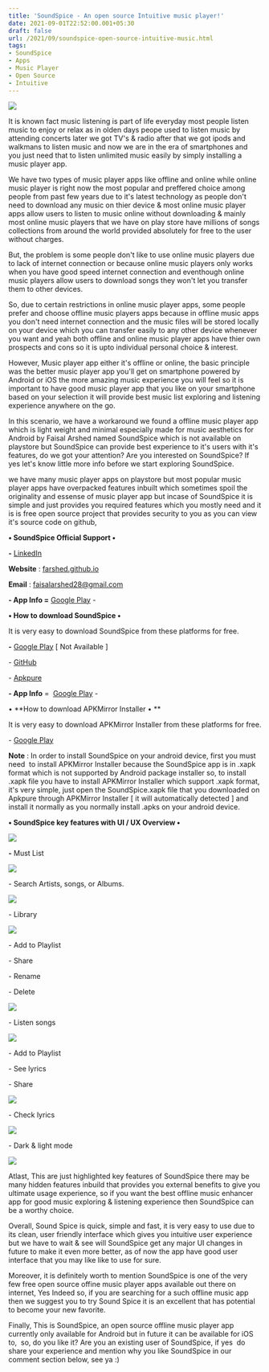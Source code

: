 ```yaml
---
title: 'SoundSpice - An open source Intuitive music player!'
date: 2021-09-01T22:52:00.001+05:30
draft: false
url: /2021/09/soundspice-open-source-intuitive-music.html
tags: 
- SoundSpice
- Apps
- Music Player
- Open Source
- Intuitive
---
```


 [![](https://lh3.googleusercontent.com/-axvH4KO0LDU/YS-277RyyAI/AAAAAAAAGiY/on7-qainBDMflcdLEMyHez4wwxIqLfkaQCLcBGAsYHQ/s1600/1630516970364704-0.png)](https://lh3.googleusercontent.com/-axvH4KO0LDU/YS-277RyyAI/AAAAAAAAGiY/on7-qainBDMflcdLEMyHez4wwxIqLfkaQCLcBGAsYHQ/s1600/1630516970364704-0.png) 

  

It is known fact music listening is part of life everyday most people listen music to enjoy or relax as in olden days peope used to listen music by attending concerts later we got TV's & radio after that we got ipods and walkmans to listen music and now we are in the era of smartphones and you just need that to listen unlimited music easily by simply installing a music player app.

  

We have two types of music player apps like offline and online while online music player is right now the most popular and preffered choice among people from past few years due to it's latest technology as people don't need to download any music on thier device & most online music player apps allow users to listen to music online without downloading & mainly most online music players that we have on play store have millions of songs collections from around the world provided absolutely for free to the user without charges.

  

But, the problem is some people don't like to use online music players due to lack of internet connection or because online music players only works when you have good speed internet connection and eventhough online music players allow users to download songs they won't let you transfer them to other devices.

  

So, due to certain restrictions in online music player apps, some people prefer and choose offline music players apps because in offline music apps you don't need internet connection and the music files will be stored locally on your device which you can transfer easily to any other device whenever you want and yeah both offline and online music player apps have thier own prospects and cons so it is upto individual personal choice & interest.

  

However, Music player app either it's offline or online, the basic principle was the better music player app you'll get on smartphone powered by Android or iOS the more amazing music experience you will feel so it is important to have good music player app that you like on your smartphone based on your selection it will provide best music list exploring and listening experience anywhere on the go.

  

In this scenario, we have a workaround we found a offline music player app which is light weight and minimal especially made for music aesthetics for Android by Faisal Arshed named SoundSpice which is not available on playstore but SoundSpice can provide best experience to it's users with it's features, do we got your attention? Are you interested on SoundSpice? If yes let's know little more info before we start exploring SoundSpice.

  

we have many music player apps on playstore but most popular music player apps have overpacked features inbuilt which sometimes spoil the originality and essense of music player app but incase of SoundSpice it is simple and just provides you required features which you mostly need and it is is free open source project that provides security to you as you can view it's source code on github, 

  

**• SoundSpice Official Support •**

**\-** [LinkedIn](https://www.linkedin.com/in/faisalarshed/)

**Website** : [farshed.github.io](http://farshed.github.io)

**Email** : [faisalarshed28@gmail.com](mailto:faisalarshed28@gmail.com)

  

**\- App Info =** [Google Play](https://play.google.com/store/apps/details?id=com.vynilla) -

**• How to download SoundSpice •**

It is very easy to download SoundSpice from these platforms for free.

**\-** [Google Play](https://play.google.com/store/apps/details?id=com.vynilla) \[ Not Available \]

\- [GitHub](https://github.com/farshed/SoundSpice-mobile)

\- [Apkpure](https://apkpure.com/soundspice-music-player/com.vynilla)

  

**\- App Info** =  [Google Play](https://play.google.com/store/apps/details?id=com.apkmirror.helper.prod&hl=en&gl=US&referrer=utm_source=google&utm_medium=organic&utm_term=apkmirror%20installer&pcampaignid=APPU_1_LrAvYZSNI8W9lwSkn47gBw) - 

  

• **How to download APKMirror Installer • **

  

It is very easy to download APKMirror Installer from these platforms for free.

  

\- [Google Play](https://play.google.com/store/apps/details?id=com.apkmirror.helper.prod&hl=en&gl=US&referrer=utm_source=google&utm_medium=organic&utm_term=apkmirror%20installer&pcampaignid=APPU_1_LrAvYZSNI8W9lwSkn47gBw)

  

**Note** : In order to install SoundSpice on your android device, first you must need  to install APKMirror Installer because the SoundSpice app is in .xapk format which is not supported by Android package installer so, to install .xapk file you have to install APKMirror Installer which support .xapk format, it's very simple, just open the SoundSpice.xapk file that you downloaded on Apkpure through APKMirror Installer \[ it will automatically detected \] and install it normally as you normally install .apks on your android device.

  

**• SoundSpice key features with UI / UX Overview •**

 **[![](https://lh3.googleusercontent.com/-seWgpTAHHMo/YS-26a0WFOI/AAAAAAAAGiU/HkAl4dQ8aagpwHXz2T8SViTWBnNIx_1sQCLcBGAsYHQ/s1600/1630516964940877-1.png)](https://lh3.googleusercontent.com/-seWgpTAHHMo/YS-26a0WFOI/AAAAAAAAGiU/HkAl4dQ8aagpwHXz2T8SViTWBnNIx_1sQCLcBGAsYHQ/s1600/1630516964940877-1.png)** 

**\-** Must List

  

 [![](https://lh3.googleusercontent.com/-zTx-KpmsMCg/YS-24-hEF_I/AAAAAAAAGiM/NsVReq9JE5o6LG-lGECh5x2F2R46hOJkgCLcBGAsYHQ/s1600/1630516954127474-2.png)](https://lh3.googleusercontent.com/-zTx-KpmsMCg/YS-24-hEF_I/AAAAAAAAGiM/NsVReq9JE5o6LG-lGECh5x2F2R46hOJkgCLcBGAsYHQ/s1600/1630516954127474-2.png) 

  

\- Search Artists, songs, or Albums.

  

 [![](https://lh3.googleusercontent.com/-9jt93UtB47w/YS-22e-OD6I/AAAAAAAAGiI/O-DTPBSUUjM_edUiKBUY8yeIpVYU00BEQCLcBGAsYHQ/s1600/1630516943736231-3.png)](https://lh3.googleusercontent.com/-9jt93UtB47w/YS-22e-OD6I/AAAAAAAAGiI/O-DTPBSUUjM_edUiKBUY8yeIpVYU00BEQCLcBGAsYHQ/s1600/1630516943736231-3.png) 

  

\- Library

  

 [![](https://lh3.googleusercontent.com/-Ybof4pbcgnU/YS-2zi3JNQI/AAAAAAAAGiE/fMcnku2d5Wgcv1_qemQ52-2-FIfGhT0bACLcBGAsYHQ/s1600/1630516936449421-4.png)](https://lh3.googleusercontent.com/-Ybof4pbcgnU/YS-2zi3JNQI/AAAAAAAAGiE/fMcnku2d5Wgcv1_qemQ52-2-FIfGhT0bACLcBGAsYHQ/s1600/1630516936449421-4.png) 

  

\- Add to Playlist

\- Share

\- Rename 

\- Delete

  

 [![](https://lh3.googleusercontent.com/-niffzHfmEvw/YS-2x6UX7CI/AAAAAAAAGiA/3VcOXQRMXQI6ew9MC89mIx_9DYwbicW1QCLcBGAsYHQ/s1600/1630516925599417-5.png)](https://lh3.googleusercontent.com/-niffzHfmEvw/YS-2x6UX7CI/AAAAAAAAGiA/3VcOXQRMXQI6ew9MC89mIx_9DYwbicW1QCLcBGAsYHQ/s1600/1630516925599417-5.png) 

  

\- Listen songs

  

 [![](https://lh3.googleusercontent.com/-V6IC-najUI0/YS-2vO8FZKI/AAAAAAAAGh8/i6A--WcSmhsqWqILt7t9PIDPUYZEXJ3uACLcBGAsYHQ/s1600/1630516917706115-6.png)](https://lh3.googleusercontent.com/-V6IC-najUI0/YS-2vO8FZKI/AAAAAAAAGh8/i6A--WcSmhsqWqILt7t9PIDPUYZEXJ3uACLcBGAsYHQ/s1600/1630516917706115-6.png) 

  

\- Add to Playlist

\- See lyrics

\- Share

  

 [![](https://lh3.googleusercontent.com/-wbc8cIhHDKs/YS-2tP9zL0I/AAAAAAAAGh4/BUfy1xzWRa4ar_P7FuhX_ZJE8-u9PIyBgCLcBGAsYHQ/s1600/1630516904067874-7.png)](https://lh3.googleusercontent.com/-wbc8cIhHDKs/YS-2tP9zL0I/AAAAAAAAGh4/BUfy1xzWRa4ar_P7FuhX_ZJE8-u9PIyBgCLcBGAsYHQ/s1600/1630516904067874-7.png) 

  

\- Check lyrics

  

 [![](https://lh3.googleusercontent.com/-36xkCpvZuOY/YS-2p7OxpbI/AAAAAAAAGh0/n0_w0mqUg80Rgkrzf9A6dwMgoEoBlVL6QCLcBGAsYHQ/s1600/1630516896247085-8.png)](https://lh3.googleusercontent.com/-36xkCpvZuOY/YS-2p7OxpbI/AAAAAAAAGh0/n0_w0mqUg80Rgkrzf9A6dwMgoEoBlVL6QCLcBGAsYHQ/s1600/1630516896247085-8.png) 

  

\- Dark & light mode

  

 [![](https://lh3.googleusercontent.com/-pZ9cW892zu8/YS-2n7rTOoI/AAAAAAAAGhw/VBrk3XF-44oNw-UPBkdioWwH5h7XaDzEgCLcBGAsYHQ/s1600/1630516886299605-9.png)](https://lh3.googleusercontent.com/-pZ9cW892zu8/YS-2n7rTOoI/AAAAAAAAGhw/VBrk3XF-44oNw-UPBkdioWwH5h7XaDzEgCLcBGAsYHQ/s1600/1630516886299605-9.png) 

  

  

Atlast, This are just highlighted key features of SoundSpice there may be many hidden features inbuild that provides you external benefits to give you ultimate usage experience, so if you want the best offline music enhancer app for good music exploring & listening experience then SoundSpice can be a worthy choice.

  

Overall, Sound Spice is quick, simple and fast, it is very easy to use due to its clean, user friendly interface which gives you intuitive user experience but we have to wait & see will SoundSpice get any major UI changes in future to make it even more better, as of now the app have good user interface that you may like like to use for sure.

  

Moreover, it is definitely worth to mention SoundSpice is one of the very few free open source offine music player apps available out there on internet, Yes Indeed so, if you are searching for a such offline music app then we suggest you to try Sound Spice it is an excellent that has potential to become your new favorite.

  

Finally, This is SoundSpice, an open source offline music player app currently only available for Android but in future it can be available for iOS to,  so, do you like it? Are you an existing user of SoundSpice, if yes  do share your experience and mention why you like SoundSpice in our comment section below, see ya :)
